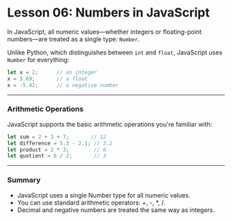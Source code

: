 # Lesson 06: Numbers in JavaScript

In JavaScript, all numeric values—whether integers or floating-point numbers—are treated as a single type: `Number`.

Unlike Python, which distinguishes between `int` and `float`, JavaScript uses `Number` for everything:

```js
let x = 2;      // an integer
x = 5.69;       // a float
x = -5.42;      // a negative number

```
---
### Arithmetic Operations
JavaScript supports the basic arithmetic operations you're familiar with:

```js
let sum = 2 + 3 + 7;       // 12
let difference = 5.3 - 2.1; // 3.2
let product = 2 * 3;        // 6
let quotient = 6 / 2;       // 3

```
---
### Summary
- JavaScript uses a single Number type for all numeric values.
- You can use standard arithmetic operators: +, -, *, /.
- Decimal and negative numbers are treated the same way as integers.



